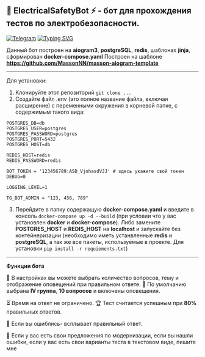 🤖 <b>ElectricalSafetyBot</b> ⚡️ - бот для прохождения тестов по электробезопасности.
-------------
[![Telegram](https://img.shields.io/badge/Telegram-2CA5E0?style=for-the-badge&logo=telegram&logoColor=white)](https://t.me/Electrosafety_bot) <a href="https://git.io/typing-svg"><img src="https://readme-typing-svg.herokuapp.com?font=&size=28&pause=1000&color=2662D4&center=true&vCenter=true&width=105&height=30&lines=%3C-+%D0%91%D0%9E%D0%A2" alt="Typing SVG" /></a>

Данный бот построен на <b>aiogram3</b>, <b>postgreSQL</b>, <b>redis</b>, шаблонах <b>jinja</b>, сформирован <b>docker-compose.yaml</b>
Построен на шаблоне <b>https://github.com/MassonNN/masson-aiogram-template</b> 
                
----
Для установки:
1. Клонируйте этот репозиторий  `git clone ...`
2. Создайте файл .env (это полное название файла, включая расширение) с переменными окружения в корневой папке, с содержимым такого вида:

```
POSTGRES_DB=db
POSTGRES_USER=postgres 
POSTGRES_PASSWORD=postgres
POSTGRES_PORT=5432
POSTGRES_HOST=db

REDIS_HOST=redis
REDIS_PASSWORD=redis

BOT_TOKEN = '123456789:ASD_VjnhasdVJJ' # здесь укажите свой токен
DEBUG=0

LOGGING_LEVEL=1

TG_BOT_ADMIN = "123, 456, 789"
```

3.  Перейдите в папку содержащую <b>docker-compose.yaml</b> и введите в консоль `docker-compose up -d --build` (при условии что у вас установлен <b>docker</b> и <b>docker-compose</b>).
Либо замените <b>POSTGRES_HOST</b> и <b>REDIS_HOST</b> на <b>localhost</b> и запускайте без контейнеризации (необходимо иметь устанвленные <b>redis</b> и <b>postgreSQL</b>, а так же все пакеты, используемые в проекте. Для установки `pip install -r requiements.txt`)

                
----

<b>Функции бота</b>

🧩 В настройках вы можете выбрать количество вопросов, тему и отображение оповещений при правильном ответе.
🎲 По умолчанию выбрана <b>IV группа</b>, <b>10 вопросов</b> и включены оповещения.

⏳ Время на ответ не ограничено.
🏆 Тест считается успешным при <b>80%</b> правильных ответов.

🎯 Если вы ошиблись- всплывает правильный ответ.

🔧 Если у вас есть свои предложения по модернизации, если вы нашли ошибки, если у вас есть свои варианты теста в текстовом виде, пишите мне
             